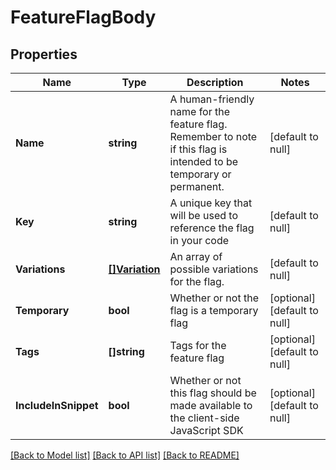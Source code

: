 # FeatureFlagBody

## Properties
Name | Type | Description | Notes
------------ | ------------- | ------------- | -------------
**Name** | **string** | A human-friendly name for the feature flag. Remember to note if this flag is intended to be temporary or permanent. | [default to null]
**Key** | **string** | A unique key that will be used to reference the flag in your code | [default to null]
**Variations** | [**[]Variation**](Variation.md) | An array of possible variations for the flag. | [default to null]
**Temporary** | **bool** | Whether or not the flag is a temporary flag | [optional] [default to null]
**Tags** | **[]string** | Tags for the feature flag | [optional] [default to null]
**IncludeInSnippet** | **bool** | Whether or not this flag should be made available to the client-side JavaScript SDK | [optional] [default to null]

[[Back to Model list]](../README.md#documentation-for-models) [[Back to API list]](../README.md#documentation-for-api-endpoints) [[Back to README]](../README.md)


